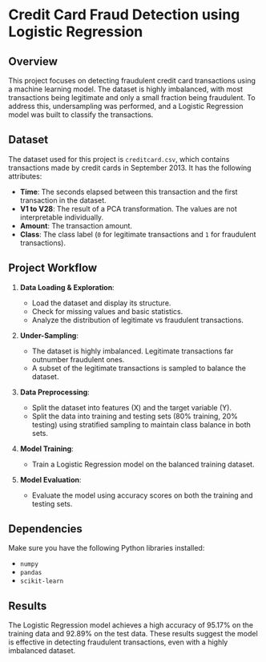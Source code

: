# Credit Card Fraud Detection using Logistic Regression

## Overview

This project focuses on detecting fraudulent credit card transactions using a machine learning model. The dataset is highly imbalanced, with most transactions being legitimate and only a small fraction being fraudulent. To address this, undersampling was performed, and a Logistic Regression model was built to classify the transactions.

## Dataset

The dataset used for this project is `creditcard.csv`, which contains transactions made by credit cards in September 2013. It has the following attributes:

- **Time**: The seconds elapsed between this transaction and the first transaction in the dataset.
- **V1 to V28**: The result of a PCA transformation. The values are not interpretable individually.
- **Amount**: The transaction amount.
- **Class**: The class label (`0` for legitimate transactions and `1` for fraudulent transactions).

## Project Workflow

1. **Data Loading & Exploration**:
   - Load the dataset and display its structure.
   - Check for missing values and basic statistics.
   - Analyze the distribution of legitimate vs fraudulent transactions.

2. **Under-Sampling**:
   - The dataset is highly imbalanced. Legitimate transactions far outnumber fraudulent ones.
   - A subset of the legitimate transactions is sampled to balance the dataset.

3. **Data Preprocessing**:
   - Split the dataset into features (X) and the target variable (Y).
   - Split the data into training and testing sets (80% training, 20% testing) using stratified sampling to maintain class balance in both sets.

4. **Model Training**:
   - Train a Logistic Regression model on the balanced training dataset.

5. **Model Evaluation**:
   - Evaluate the model using accuracy scores on both the training and testing sets.

## Dependencies

Make sure you have the following Python libraries installed:

- `numpy`
- `pandas`
- `scikit-learn`
## Results
The Logistic Regression model achieves a high accuracy of 95.17% on the training data and 92.89% on the test data. These results suggest the model is effective in detecting fraudulent transactions, even with a highly imbalanced dataset.


